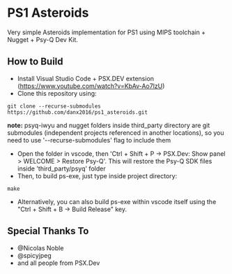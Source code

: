 # PS1 Asteroids

Very simple Asteroids implementation for PS1 using MIPS toolchain + Nugget + Psy-Q Dev Kit.


## How to Build ##

* Install Visual Studio Code + PSX.DEV extension (https://www.youtube.com/watch?v=KbAv-Ao7lzU)
* Clone this repository using:
```
git clone --recurse-submodules https://github.com/danx2016/ps1_asteroids.git
```
<b>note:</b> psyq-iwyu and nugget folders inside third_party directory are git submodules (independent projects referenced in another locations), so you need to use '--recurse-submodules' flag to include them 
* Open the folder in vscode, then 'Ctrl + Shift + P -> PSX.Dev: Show panel > WELCOME > Restore Psy-Q'. This will restore the Psy-Q SDK files inside 'third_party/psyq' folder
* Then, to build ps-exe, just type inside project directory:
```
make
```
* Alternatively, you can also build ps-exe within vscode itself using the "Ctrl + Shift + B -> Build Release" key.


## Special Thanks To ##

* @Nicolas Noble
* @spicyjpeg
* and all people from PSX.Dev
